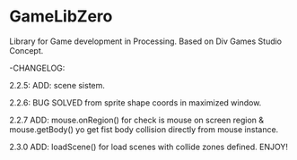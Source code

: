 # GameLibZero
Library for Game development in Processing.
Based on Div Games Studio Concept.


-CHANGELOG:

2.2.5: ADD: scene sistem.

2.2.6: BUG SOLVED from sprite shape coords in maximized window.

2.2.7 ADD: mouse.onRegion() for check is mouse on screen region & mouse.getBody() yo get fist body collision directly from mouse instance.

2.3.0 ADD: loadScene() for load scenes with collide zones defined. ENJOY!
